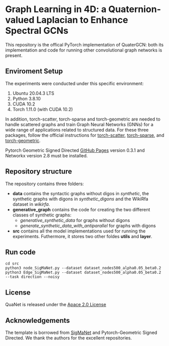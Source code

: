 # Graph Learning in 4D: a Quaternion-valued Laplacian to Enhance Spectral GCNs

This repository is the offical PyTorch implementation of QuaterGCN: both its implementation and code for running other convolutional graph networks is present.

## Enviroment Setup
The experiments were conducted under this specific environment:

1. Ubuntu 20.04.3 LTS
2. Python 3.8.10
3. CUDA 10.2
4. Torch 1.11.0 (with CUDA 10.2)


In addition, torch-scatter, torch-sparse and torch-geometric are needed to handle scattered graphs and train Graph Neural Networks (GNNs) for a wide range of applications related to structured data. For these three packages, follow the official instructions for [torch-scatter](https://github.com/rusty1s/pytorch_scatter), [torch-sparse](https://github.com/rusty1s/pytorch_sparse), and [torch-geometric](https://pytorch-geometric.readthedocs.io/en/latest/notes/installation.html).

Pytorch Geometric Signed Directed [GitHub Pages](https://github.com/SherylHYX/pytorch_geometric_signed_directed) version 0.3.1 and Networkx version 2.8 must be installed.

## Repository structure

The repository contains three folders:
- **data** contains the syntactic graphs without digos in *synthetic*, the synthetic graphs with digons in *synthetic_digons* and the WikiRfa dataset in *wikirfa*.
- **generative_graph** contains the code for creating the two different classes of synthetic graphs:
   -  *generative_synthetic_data* for graphs without digons
   -  *generate_synthetic_data_with_antiparallel* for graphs with digons 
- **src** contains all the model implementations used for running the experiments. Futhermore, it stores two other foldes **utils** and **layer**.

## Run code

```
cd src
python3 node_SigMaNet.py --dataset dataset_nodes500_alpha0.05_beta0.2
python3 Edge_SigMaNet.py --dataset dataset_nodes500_alpha0.05_beta0.2 --task direction --noisy
```


## License

QuaNet is released under the [Apace 2.0 License](https://choosealicense.com/licenses/mit/)

## Acknowledgements

The template is borrowed from [SigMaNet](https://github.com/Stefa1994/SigMaNet) and Pytorch-Geometric Signed Directed. We thank the authors for the excellent repositories.
